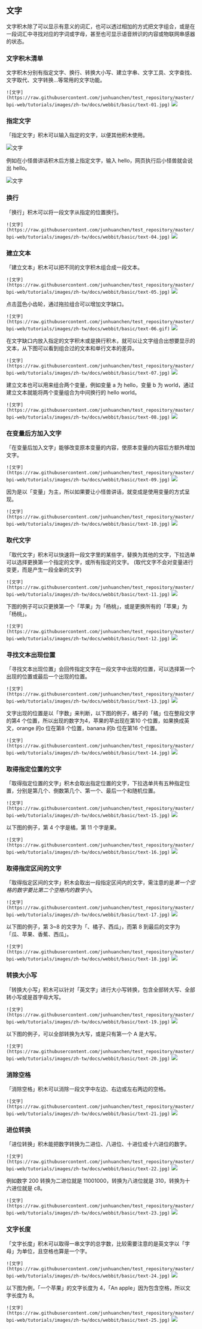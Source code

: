 ## 文字

文字积木除了可以显示有意义的词汇，也可以透过相加的方式把文字组合，或是在一段词汇中寻找对应的字词或字母，甚至也可显示语音辨识的内容或物联网串感器的状态。

### 文字积木清单

文字积木分别有指定文字、换行、转换大小写、建立字串、文字工具、文字查找、文字取代、文字转换...等常用的文字功能。

```![文字](https://raw.githubusercontent.com/junhuanchen/test_repository/master/bpi-web/tutorials/images/zh-tw/docs/webbit/basic/text-01.jpg)```
![](text/upload_5c03f0c1fd1c247a8c76419994cbbe5b.png)


### 指定文字

「指定文字」积木可以输入指定的文字，以便其他积木使用。

![文字](https://raw.githubusercontent.com/junhuanchen/test_repository/master/bpi-web/tutorials/images/zh-tw/docs/webbit/basic/text-02.jpg)

例如在小怪兽讲话积木后方接上指定文字，输入 hello，网页执行后小怪兽就会说出 hello。

![文字](https://raw.githubusercontent.com/junhuanchen/test_repository/master/bpi-web/tutorials/images/zh-tw/docs/webbit/basic/text-03.jpg)

### 换行

「换行」积木可以将一段文字从指定的位置换行。

```![文字](https://raw.githubusercontent.com/junhuanchen/test_repository/master/bpi-web/tutorials/images/zh-tw/docs/webbit/basic/text-04.jpg)```
![](text/upload_d6a8bd61e12e54c7f3c5e3ad7a01a5da.png)


### 建立文本

「建立文本」积木可以把不同的文字积木组合成一段文本。

```![文字](https://raw.githubusercontent.com/junhuanchen/test_repository/master/bpi-web/tutorials/images/zh-tw/docs/webbit/basic/text-05.jpg)```
![](text/upload_4d6f5e42864bb06f88ca28ebadf3a48e.png)


点击蓝色小齿轮，通过拖拉组合可以增加文字缺口。

```![文字](https://raw.githubusercontent.com/junhuanchen/test_repository/master/bpi-web/tutorials/images/zh-tw/docs/webbit/basic/text-06.gif)```
![](text/upload_78bed0534676a80a7423dd603b2e4581.gif)


在文字缺口内放入指定的文字积木或是换行积木，就可以让文字组合出想要显示的文本，从下图可以看到组合过的文本和单行文本的差异。

```![文字](https://raw.githubusercontent.com/junhuanchen/test_repository/master/bpi-web/tutorials/images/zh-tw/docs/webbit/basic/text-07.jpg)```
![](text/upload_d9ed1672b318256d9807c626ff9693ac.png)


建立文本也可以用来组合两个变量，例如变量 a 为 hello，变量 b 为 world，通过建立文本就能将两个变量组合为中间换行的 hello world。

```![文字](https://raw.githubusercontent.com/junhuanchen/test_repository/master/bpi-web/tutorials/images/zh-tw/docs/webbit/basic/text-08.jpg)```
![](text/upload_362a69d6462aeb94b797a5625fd46b44.png)


### 在变量后方加入文字

「在变量后加入文字」能够改变原本变量的内容，使原本变量的内容后方额外增加文字。

```![文字](https://raw.githubusercontent.com/junhuanchen/test_repository/master/bpi-web/tutorials/images/zh-tw/docs/webbit/basic/text-09.jpg)```
![](text/upload_4c010ea08114476a13aa29499d3c1c10.png)


因为是以「变量」为主，所以如果要让小怪兽讲话，就变成是使用变量的方式呈现。

```![文字](https://raw.githubusercontent.com/junhuanchen/test_repository/master/bpi-web/tutorials/images/zh-tw/docs/webbit/basic/text-10.jpg)```
![](text/upload_021201b6ae68c449d8395d9703d1e792.png)



### 取代文字

「取代文字」积木可以快速将一段文字里的某些字，替换为其他的文字，下拉选单可以选择更换第一个指定的文字，或所有指定的文字。 (取代文字不会对变量进行变更，而是产生一段全新的文字)

```![文字](https://raw.githubusercontent.com/junhuanchen/test_repository/master/bpi-web/tutorials/images/zh-tw/docs/webbit/basic/text-11.jpg)```
![](text/upload_49a7f9cff19c7af7d963baa44dbad6bb.png)


下图的例子可以只更换第一个「苹果」为「杨桃」，或是更换所有的「苹果」为「杨桃」。

```![文字](https://raw.githubusercontent.com/junhuanchen/test_repository/master/bpi-web/tutorials/images/zh-tw/docs/webbit/basic/text-12.jpg)```
![](text/upload_3f8739691e3973af97e356cf0e6de17b.png)


### 寻找文本出现位置

「寻找文本出现位置」会回传指定文字在一段文字中出现的位置，可以选择第一个出现的位置或最后一个出现的位置。

```![文字](https://raw.githubusercontent.com/junhuanchen/test_repository/master/bpi-web/tutorials/images/zh-tw/docs/webbit/basic/text-13.jpg)```
![](text/upload_eebbd7dbcc332717aa401fc567f8619c.png)


文字出现的位置是以「字数」来判断，以下图的例子，橘子的「橘」位在整段文字的第4 个位置，所以出现的数字为4，苹果的苹出现在第10 个位置，如果换成英文，orange 的o 位在第8 个位置，banana 的b 位在第16 个位置。

```![文字](https://raw.githubusercontent.com/junhuanchen/test_repository/master/bpi-web/tutorials/images/zh-tw/docs/webbit/basic/text-14.jpg)```
![](text/upload_7b239d9fbc07c0bc8d35fa6bd420e84d.png)



### 取得指定位置的文字

「取得指定位置的文字」积木会取出指定位置的文字，下拉选单共有五种指定位置，分别是第几个、倒数第几个、第一个、最后一个和随机位置。

```![文字](https://raw.githubusercontent.com/junhuanchen/test_repository/master/bpi-web/tutorials/images/zh-tw/docs/webbit/basic/text-15.jpg)```
![](text/upload_8556548d2e5e09c38e467238b62caa61.png)

以下图的例子，第 4 个字是橘，第 11 个字是果。

```![文字](https://raw.githubusercontent.com/junhuanchen/test_repository/master/bpi-web/tutorials/images/zh-tw/docs/webbit/basic/text-16.jpg)```
![](text/upload_d23a1f6a85a95b0b688d13584547be27.png)


### 取得指定区间的文字

「取得指定区间的文字」积木会取出一段指定区间内的文字，需注意的是*第一个空格的数字要比第二个空格内的数字小*。

```![文字](https://raw.githubusercontent.com/junhuanchen/test_repository/master/bpi-web/tutorials/images/zh-tw/docs/webbit/basic/text-17.jpg)```
![](text/upload_459d558b111042bf3394fe484aeb4e57.jpg)


以下图的例子，第 3~8 的文字为「、橘子、西瓜」，而第 8 到最后的文字为「瓜、苹果、香蕉、西瓜」。

```![文字](https://raw.githubusercontent.com/junhuanchen/test_repository/master/bpi-web/tutorials/images/zh-tw/docs/webbit/basic/text-18.jpg)```
![](text/upload_acc74ac1a1f548668e24207009839685.jpg)


### 转换大小写

「转换大小写」积木可以针对「英文字」进行大小写转换，包含全部转大写、全部转小写或是首字母大写。

```![文字](https://raw.githubusercontent.com/junhuanchen/test_repository/master/bpi-web/tutorials/images/zh-tw/docs/webbit/basic/text-19.jpg)```
![](text/upload_30fe4ab135b86e23fc3541e801f35667.png)



以下图的例子，可以全部转换为大写，或是只有第一个 A 是大写。

```![文字](https://raw.githubusercontent.com/junhuanchen/test_repository/master/bpi-web/tutorials/images/zh-tw/docs/webbit/basic/text-20.jpg)```
![](text/upload_9c985f296dbec4db22f7591469fc5777.png)



### 消除空格

「消除空格」积木可以消除一段文字中左边、右边或左右两边的空格。

```![文字](https://raw.githubusercontent.com/junhuanchen/test_repository/master/bpi-web/tutorials/images/zh-tw/docs/webbit/basic/text-21.jpg)```
![](text/upload_609a2bc25a8e60cbac6ad06a5b405702.png)


### 进位转换

「进位转换」积木能把数字转换为二进位、八进位、十进位或十六进位的数字。

```![文字](https://raw.githubusercontent.com/junhuanchen/test_repository/master/bpi-web/tutorials/images/zh-tw/docs/webbit/basic/text-22.jpg)```
![](text/upload_344dcf0486805fe6ab79aedc03abbd81.png)

例如数字 200 转换为二进位就是 11001000，转换为八进位就是 310，转换为十六进位就是 c8。

```![文字](https://raw.githubusercontent.com/junhuanchen/test_repository/master/bpi-web/tutorials/images/zh-tw/docs/webbit/basic/text-23.jpg)```
![](text/upload_b0abca256a8565665b466e2068206fa5.png)


### 文字长度

「文字长度」积木可以取得一串文字的总字数，比较需要注意的是英文字以「字母」为单位，且空格也算是一个字。

```![文字](https://raw.githubusercontent.com/junhuanchen/test_repository/master/bpi-web/tutorials/images/zh-tw/docs/webbit/basic/text-24.jpg)```
![](text/upload_84526e5790769135da11f6be58cec8a2.png)


以下图为例，「一个苹果」的文字长度为 4，「An apple」因为包含空格，所以文字长度为 8。

```![文字](https://raw.githubusercontent.com/junhuanchen/test_repository/master/bpi-web/tutorials/images/zh-tw/docs/webbit/basic/text-25.jpg)```
![](text/upload_1102ffa30013f5ca07d469657df9fec0.png)
